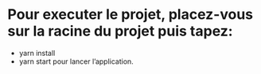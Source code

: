 # Pour executer le projet, placez-vous sur la racine du projet puis tapez: 
- yarn install
- yarn start pour lancer l’application. 
